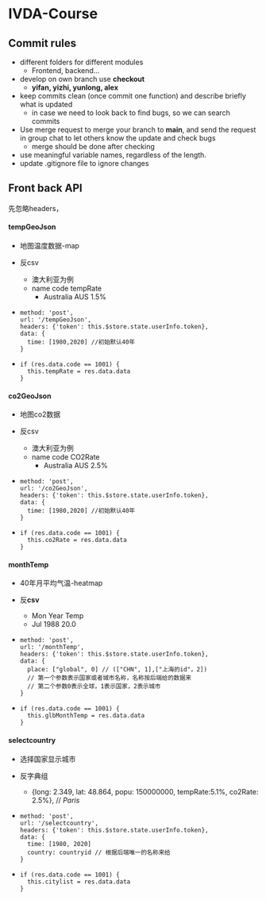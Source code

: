 # IVDA-Course

## Commit rules

- different folders for different modules
  - Frontend, backend...
- develop on own branch use **checkout**
  -  **yifan, yizhi, yunlong, alex**
- keep commits clean (once commit one function) and describe briefly what is updated
  - in case we need to look back to find bugs, so we can search commits
- Use merge request to merge your branch to **main**, and send the request  in group chat to let others know the update and check bugs
  - merge should be done after checking
- use meaningful variable names, regardless of the length.
- update .gitignore file to ignore changes

## Front back API

先忽略headers，

#### tempGeoJson

- 地图温度数据-map

- 反csv
  - 澳大利亚为例
  - name	code	tempRate
    - Australia	AUS	1.5%

- ```vue
  method: 'post',
  url: '/tempGeoJson',
  headers: {'token': this.$store.state.userInfo.token},
  data: {
  	time: [1980,2020] //初始默认40年
  }
  ```
  
- ```vue
  if (res.data.code == 1001) {
    this.tempRate = res.data.data
  }
  ```

#### co2GeoJson

- 地图co2数据

- 反csv
  - 澳大利亚为例
  - name	code	CO2Rate
    - Australia	AUS	2.5%

- ```vue
  method: 'post',
  url: '/co2GeoJson',
  headers: {'token': this.$store.state.userInfo.token},
  data: {
  	time: [1980,2020] //初始默认40年
  }
  ```

- ```vue
  if (res.data.code == 1001) {
    this.co2Rate = res.data.data
  }
  ```

#### monthTemp

- 40年月平均气温-heatmap
- 反**csv**
  - Mon	Year	Temp
  - Jul	1988	20.0

- ```vue
  method: 'post',
  url: '/monthTemp',
  headers: {'token': this.$store.state.userInfo.token},
  data: {
  	place: ["global", 0] // (["CHN", 1],["上海的id"，2])
  	// 第一个参数表示国家或者城市名称，名称按后端给的数据来
  	// 第二个参数0表示全球，1表示国家，2表示城市
  }
  ```
  
- ```vue
  if (res.data.code == 1001) {
    this.glbMonthTemp = res.data.data
  }
  ```
#### selectcountry

- 选择国家显示城市

- 反字典组

  - {long: 2.349, lat: 48.864, popu: 150000000, tempRate:5.1%, co2Rate: 2.5%}, // *Paris*

- ```vue
  method: 'post',
  url: '/selectcountry',
  headers: {'token': this.$store.state.userInfo.token},
  data: {
  	time: [1980, 2020]
  	country: countryid // 根据后端唯一的名称来给
  }
  ```

- ```vue
  if (res.data.code == 1001) {
    this.citylist = res.data.data
  }
  ```
